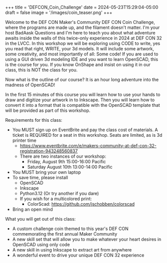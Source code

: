 +++
title = 'DEFCON_Coin_Challenge'
date = 2024-05-23T15:29:04-05:00
draft = false
image = '/images/coin_teaser.png'
+++

Welcome to the DEF CON Maker's Community DEF CON Coin Challenge, where the programs are made up, and the filament doesn't matter. I'm your host BadAask Questions and I'm here to teach you about what adventure awaits inside the walls of this twice-only experience in 2024 at DEF CON 32 in the LVCC. In this workshop we will be exploring using CODE to write, yes you read that right, WRITE, your 3d models. It will include some artwork, some creativity, and most importantly of all: Some code! If you are used to using a GUI driven 3d modeling IDE and you want to learn OpenSCAD, this is the course for you. If you know OnShape and insist on using it in our class, this is NOT the class for you. 

Now what is the outline of our course? It is an hour long adventure into the madness of OpenSCAD!

In the first 15 minutes of this course you will learn how to use your hands to draw and digitize your artwork in to Inkscape. Then you will learn how to convert it into a format that is compatible with the OpenSCAD template that will be provided as part of this workshop. 

Requirements for this class: 
- You MUST sign up on EventBrite and pay the class cost of materials. A ticket is REQUIRED for a seat in this workshop. Seats are limited, as is 3d printer time
  - https://www.eventbrite.com/e/makers-community-at-def-con-32-registration-943248560837
  - There are two instances of our workshop:
    - Friday, August 9th 15:00-16:00 Pacific
    - Saturday August 10th 13:00-14:00 Pacific
- You MUST bring your own laptop
- To save time, please install
  - OpenSCAD
  - Inkscape
  - Python3.12 (Or try another if you dare)
  - If you wish for a multicolored print:
    - ColorScad: https://github.com/jschobben/colorscad
- Bring an open mind

What you will get out of this class:
- A custom challenge coin themed to this year's DEF CON commemorating the first annual Maker Community
- A new skill set that will allow you to make whatever your heart desires in OpenSCAD using only code
- A new skill in using Inkscape to extract art from anywhere
- A wonderful event to drive your unique DEF CON 32 experience
